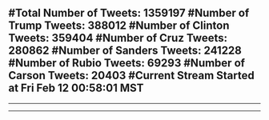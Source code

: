 #Total Number of Tweets: 1359197 
#Number of Trump Tweets: 388012
#Number of Clinton Tweets: 359404
#Number of Cruz Tweets: 280862
#Number of Sanders Tweets: 241228
#Number of Rubio Tweets: 69293
#Number of Carson Tweets: 20403
#Current Stream Started at Fri Feb 12 00:58:01 MST
---
---
---
